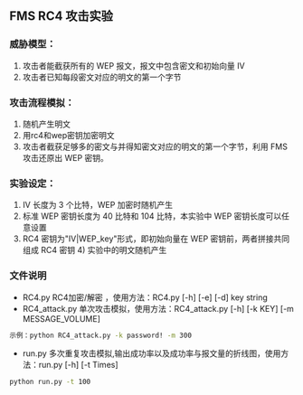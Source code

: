 ## FMS RC4 攻击实验

### 威胁模型：
1. 攻击者能截获所有的 WEP 报文，报文中包含密文和初始向量 IV
2. 攻击者已知每段密文对应的明文的第一个字节

### 攻击流程模拟：
1. 随机产生明文
2. 用rc4和wep密钥加密明文
3. 攻击者截获足够多的密文与并得知密文对应的明文的第一个字节，利用 FMS 攻击还原出 WEP 密钥。

### 实验设定：
1. IV 长度为 3 个比特，WEP 加密时随机产生
2. 标准 WEP 密钥长度为 40 比特和 104 比特，本实验中 WEP 密钥长度可以任意设置
3. RC4 密钥为"IV|WEP_key"形式，即初始向量在 WEP 密钥前，两者拼接共同组成 RC4 密钥 4) 实验中的明文随机产生

### 文件说明
+ RC4.py RC4加密/解密 ，使用方法：RC4.py [-h] [-e] [-d] key string
+ RC4_attack.py 单次攻击模拟，使用方法：RC4_attack.py [-h] [-k KEY] [-m MESSAGE_VOLUME]

```sh
示例：python RC4_attack.py -k password! -m 300
```
+ run.py 多次重复攻击模拟,输出成功率以及成功率与报文量的折线图，使用方法：run.py [-h] [-t Times]
```sh
python run.py -t 100
```
